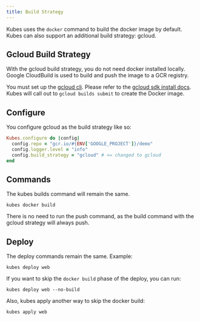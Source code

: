 ```yaml
---
title: Build Strategy
---
```


Kubes uses the `docker` command to build the docker image by default. Kubes can also support an additional build strategy: gcloud.

## Gcloud Build Strategy

With the gcloud build strategy, you do not need docker installed locally. Google CloudBuild is used to build and push the image to a GCR registry.

You must set up the [gcloud cli](https://cloud.google.com/sdk/gcloud/reference/builds/submit).  Please refer to the [gcloud sdk install docs](https://cloud.google.com/sdk/install). Kubes will call out to `gcloud builds submit` to create the Docker image.

## Configure

You configure gcloud as the build strategy like so:

```ruby
Kubes.configure do |config|
  config.repo = "gcr.io/#{ENV['GOOGLE_PROJECT']}/demo"
  config.logger.level = "info"
  config.build_strategy = "gcloud" # <= changed to gcloud
end
```

## Commands

The kubes builds command will remain the same.

    kubes docker build

There is no need to run the push command, as the build command with the gcloud strategy will always push.

## Deploy

The deploy commands remain the same. Example:

    kubes deploy web

If you want to skip the `docker build` phase of the deploy, you can run:

    kubes deploy web --no-build

Also, kubes apply another way to skip the docker build:

    kubes apply web

